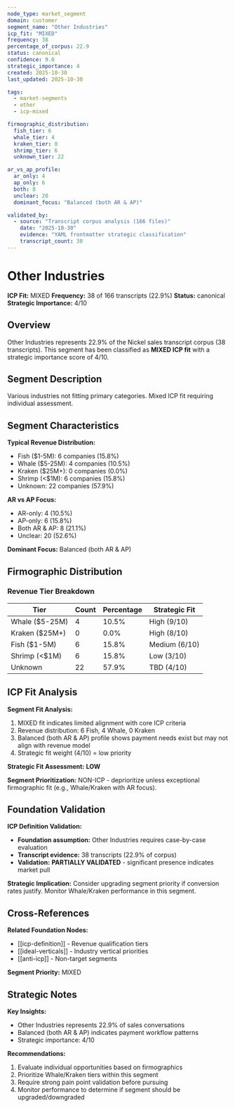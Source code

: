 ```yaml
---
node_type: market_segment
domain: customer
segment_name: "Other Industries"
icp_fit: "MIXED"
frequency: 38
percentage_of_corpus: 22.9
status: canonical
confidence: 9.0
strategic_importance: 4
created: 2025-10-30
last_updated: 2025-10-30

tags:
  - market-segments
  - other
  - icp-mixed

firmographic_distribution:
  fish_tier: 6
  whale_tier: 4
  kraken_tier: 0
  shrimp_tier: 6
  unknown_tier: 22

ar_vs_ap_profile:
  ar_only: 4
  ap_only: 6
  both: 8
  unclear: 20
  dominant_focus: "Balanced (both AR & AP)"

validated_by:
  - source: "Transcript corpus analysis (166 files)"
    date: "2025-10-30"
    evidence: "YAML frontmatter strategic classification"
    transcript_count: 38
---
```


# Other Industries

**ICP Fit:** MIXED
**Frequency:** 38 of 166 transcripts (22.9%)
**Status:** canonical
**Strategic Importance:** 4/10

## Overview

Other Industries represents 22.9% of the Nickel sales transcript corpus (38 transcripts). This segment has been classified as **MIXED ICP fit** with a strategic importance score of 4/10.

## Segment Description

Various industries not fitting primary categories. Mixed ICP fit requiring individual assessment.

## Segment Characteristics

**Typical Revenue Distribution:**
- Fish ($1-5M): 6 companies (15.8%)
- Whale ($5-25M): 4 companies (10.5%)
- Kraken ($25M+): 0 companies (0.0%)
- Shrimp (<$1M): 6 companies (15.8%)
- Unknown: 22 companies (57.9%)

**AR vs AP Focus:**
- AR-only: 4 (10.5%)
- AP-only: 6 (15.8%)
- Both AR & AP: 8 (21.1%)
- Unclear: 20 (52.6%)

**Dominant Focus:** Balanced (both AR & AP)

## Firmographic Distribution

### Revenue Tier Breakdown

| Tier | Count | Percentage | Strategic Fit |
|------|-------|------------|---------------|
| Whale ($5-25M) | 4 | 10.5% | High (9/10) |
| Kraken ($25M+) | 0 | 0.0% | High (8/10) |
| Fish ($1-5M) | 6 | 15.8% | Medium (6/10) |
| Shrimp (<$1M) | 6 | 15.8% | Low (3/10) |
| Unknown | 22 | 57.9% | TBD (4/10) |

## ICP Fit Analysis

**Segment Fit Analysis:**
1. MIXED fit indicates limited alignment with core ICP criteria
2. Revenue distribution: 6 Fish, 4 Whale, 0 Kraken
3. Balanced (both AR & AP) profile shows payment needs exist but may not align with revenue model
4. Strategic fit weight (4/10) = low priority

**Strategic Fit Assessment:** **LOW**

**Segment Prioritization:** NON-ICP - deprioritize unless exceptional firmographic fit (e.g., Whale/Kraken with AR focus).

## Foundation Validation

**ICP Definition Validation:**
- **Foundation assumption:** Other Industries requires case-by-case evaluation
- **Transcript evidence:** 38 transcripts (22.9% of corpus)
- **Validation:** **PARTIALLY VALIDATED** - significant presence indicates market pull

**Strategic Implication:** Consider upgrading segment priority if conversion rates justify. Monitor Whale/Kraken performance in this segment.

## Cross-References

**Related Foundation Nodes:**
- [[icp-definition]] - Revenue qualification tiers
- [[ideal-verticals]] - Industry vertical priorities
- [[anti-icp]] - Non-target segments

**Segment Priority:** MIXED

## Strategic Notes

**Key Insights:**
- Other Industries represents 22.9% of sales conversations
- Balanced (both AR & AP) indicates payment workflow patterns
- Strategic importance: 4/10

**Recommendations:**
1. Evaluate individual opportunities based on firmographics
2. Prioritize Whale/Kraken tiers within this segment
3. Require strong pain point validation before pursuing
4. Monitor performance to determine if segment should be upgraded/downgraded
